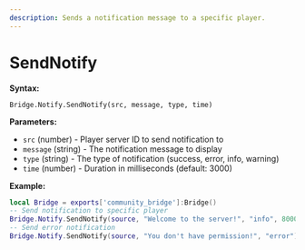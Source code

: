 ```yaml
---
description: Sends a notification message to a specific player.
---
```


# SendNotify

**Syntax:**

```
Bridge.Notify.SendNotify(src, message, type, time)
```

**Parameters:**

* `src` (number) - Player server ID to send notification to
* `message` (string) - The notification message to display
* `type` (string) - The type of notification (success, error, info, warning)
* `time` (number) - Duration in milliseconds (default: 3000)

**Example:**

```lua
local Bridge = exports['community_bridge']:Bridge()
-- Send notification to specific player
Bridge.Notify.SendNotify(source, "Welcome to the server!", "info", 8000)
-- Send error notification
Bridge.Notify.SendNotify(source, "You don't have permission!", "error")
```
